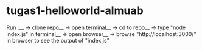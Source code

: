 # tugas1-helloworld-almuab

Run :__	
-> clone repo__ 
-> open terminal__ 
-> cd to repo__
-> type "node index.js" in terminal__
-> open browser__
-> browse "http://localhost:3000/" in browser to see the output of "index.js"  
